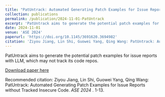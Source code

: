 ```yaml
---
title: "PatUntrack: Automated Generating Patch Examples for Issue Reports without Tracked Insecure Code"
collection: publications
permalink: /publication/2024-11-01-PatUntrack
excerpt: 'PatUntrack aims to generate the potential patch examples for issue reports with LLM, which may not track its code repos.'
date: 2024-11-01
venue: 'ASE 2024'
paperurl: 'https://doi.org/10.1145/3691620.3694982'
citation: 'Ziyou Jiang, Lin Shi, Guowei Yang, Qing Wang: PatUntrack: Automated Generating Patch Examples for Issue Reports without Tracked Insecure Code. <i>ASE 2024 </i>. 1-13.'
---
```

PatUntrack aims to generate the potential patch examples for issue reports with LLM, which may not track its code repos.

[Download paper here](https://doi.org/10.1145/3691620.3694982)

Recommended citation: Ziyou Jiang, Lin Shi, Guowei Yang, Qing Wang: PatUntrack: Automated Generating Patch Examples for Issue Reports without Tracked Insecure Code. <i>ASE 2024 </i>. 1-13.
